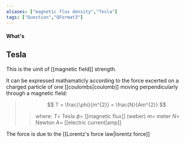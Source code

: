 ```yaml
---
aliases: ["magnetic flux density","Tesla"]
tags: ["Question","QFormat3"]
---
```


#### What's
## Tesla
This is the uinit of [[magnetic field]] strength.

It can be expressed mathamaticly according to the force excerted on a charged particle of one [[coulombs|coulomb]] moving perpendicularly through a magnetic field:

> $$ T = \frac{\phi}{m^{2}} = \frac{N}{Am^{2}} $$ 
>> where:
>> $T=$ Tesla 
>> $\phi=$ [[magnetic flux]] (weber)
>> $m=$ meter
>> $N=$ Newton
>> $A=$ [[electric current|amp]]

The force is due to the [[Lorentz's force law|lorentz force]]
